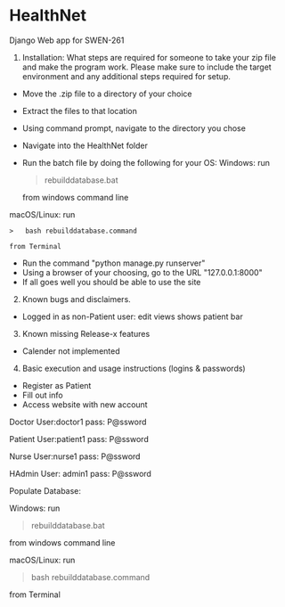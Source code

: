 # HealthNet
Django Web app for SWEN-261

1) Installation:  What steps are required for someone to take your zip file and make the program work. Please make sure to include the target environment and any additional steps required for setup.
- Move the .zip file to a directory of your choice
- Extract the files to that location
- Using command prompt, navigate to the directory you chose
- Navigate into the HealthNet folder
- Run the batch file by doing the following for your OS:
	Windows: run

	>	rebuilddatabase.bat

	from windows command line



macOS/Linux: run

	>	bash rebuilddatabase.command

	from Terminal

- Run the command "python manage.py runserver"
- Using a browser of your choosing, go to the URL "127.0.0.1:8000"
- If all goes well you should be able to use the site


2) Known bugs and disclaimers.
- Logged in as non-Patient user: edit views shows patient bar

3) Known missing Release-x features
- Calender not implemented

4) Basic execution and usage instructions (logins & passwords)
- Register as Patient
- Fill out info
- Access website with new account

Doctor
User:doctor1
pass: P@ssword

Patient
User:patient1
pass: P@ssword

Nurse
User:nurse1
pass: P@ssword

HAdmin
User: admin1
pass: P@ssword

Populate Database:


Windows: run

>	rebuilddatabase.bat

from windows command line



macOS/Linux: run

>	bash rebuilddatabase.command

from Terminal